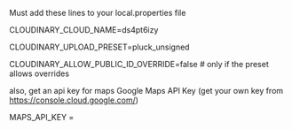 Must add these lines to your local.properties file

CLOUDINARY_CLOUD_NAME=ds4pt6izy


CLOUDINARY_UPLOAD_PRESET=pluck_unsigned


CLOUDINARY_ALLOW_PUBLIC_ID_OVERRIDE=false  # only if the preset allows overrides

also, get an api key for maps
Google Maps API Key (get your own key from https://console.cloud.google.com/)

MAPS_API_KEY = 
